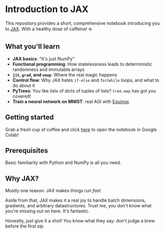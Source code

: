 # Introduction to JAX

This repository provides a short, comprehensive notebook introducing you to [JAX](https://github.com/jax-ml/jax). With a healthy dose of caffeine! ☕

## What you'll learn

- **JAX basics**: "It's just NumPy"
- **Functional programming**: How statelessness leads to deterministic randomness and immutable arrays
- **`jit`, `grad`, and `vmap`**: Where the real magic happens
- **Control flow**: Why JAX hates `if-else` and `for`/`while` loops, and what to do about it
- **PyTrees**: You like lists of dicts of tuples of lists? `tree.map` has got you covered!
- **Train a neural network on MNIST**: real AGI with [Equinox](https://github.com/patrick-kidger/equinox)

## Getting started

Grab a fresh cup of coffee and click [here](https://githubtocolab.com/cgoemaere/jax-intro/blob/main/jax_intro.ipynb) to open the notebook in Google Colab!

## Prerequisites

Basic familiarity with Python and NumPy is all you need.

## Why JAX?

Mostly one reason: JAX makes things run *fast*.

Aside from that, JAX makes it a real joy to handle batch dimensions, gradients, and arbitrary datastructures. Trust me, you don't know what you're missing out on here. It's fantastic.

Honestly, just give it a shot! You know what they say: don't judge a brew before the first sip.

